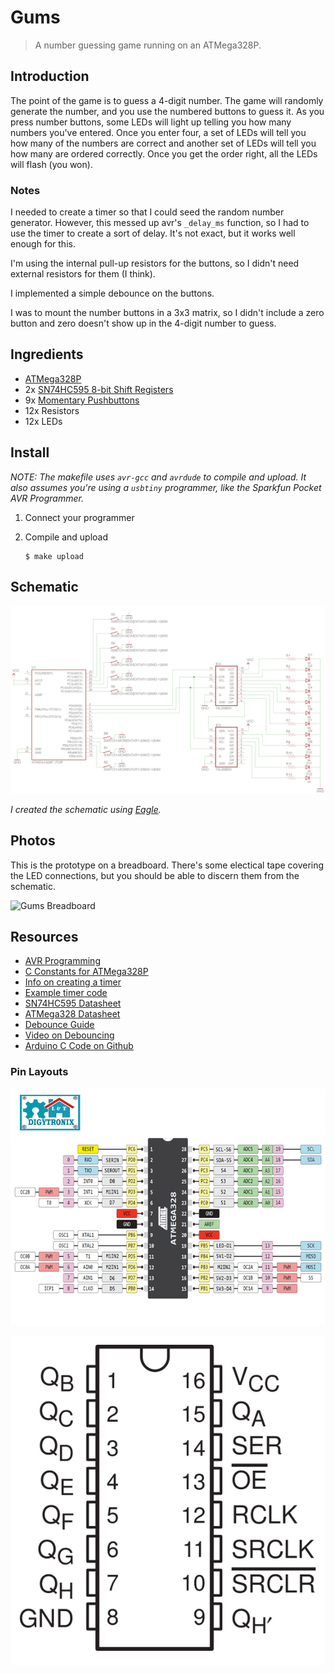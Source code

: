 # Gums

> A number guessing game running on an ATMega328P.

## Introduction

The point of the game is to guess a 4-digit number.  The game will randomly generate the number, and you use the numbered buttons to guess it.  As you press number buttons, some LEDs will light up telling you how many numbers you've entered.  Once you enter four, a set of LEDs will tell you how many of the numbers are correct and another set of LEDs will tell you how many are ordered correctly.  Once you get the order right, all the LEDs will flash (you won).

### Notes

I needed to create a timer so that I could seed the random number generator.  However, this messed up avr's `_delay_ms` function, so I had to use the timer to create a sort of delay.  It's not exact, but it works well enough for this.

I'm using the internal pull-up resistors for the buttons, so I didn't need external resistors for them (I think).

I implemented a simple debounce on the buttons.

I was to mount the number buttons in a 3x3 matrix, so I didn't include a zero button and zero doesn't show up in the 4-digit number to guess.

## Ingredients

* [ATMega328P](https://www.sparkfun.com/products/9061)
* 2x [SN74HC595 8-bit Shift Registers](https://www.sparkfun.com/products/13699)
* 9x [Momentary Pushbuttons](https://www.sparkfun.com/products/9190)
* 12x Resistors
* 12x LEDs

## Install

_NOTE: The makefile uses `avr-gcc` and `avrdude` to compile and upload. It also assumes you're using a `usbtiny` programmer, like the Sparkfun Pocket AVR Programmer._

1.  Connect your programmer

1.  Compile and upload

    ```
    $ make upload
    ```

## Schematic

![Schematic](assets/gums-schematic.png)

_I created the schematic using [Eagle](https://cadsoft.io/)._

## Photos

This is the prototype on a breadboard.  There's some electical tape covering the LED connections, but you should be able to discern them from the schematic.

![Gums Breadboard](assets/gums-breadboard.png)

## Resources

* [AVR Programming](https://github.com/cullylarson/avr-programming)
* [C Constants for ATMega328P](https://github.com/vancegroup-mirrors/avr-libc/blob/master/avr-libc/include/avr/iom328p.h)
* [Info on creating a timer](http://electronics.stackexchange.com/questions/22584/arduino-better-microsecond-resolution-than-micros)
* [Example timer code](http://arduinomega.blogspot.com/2011/05/timer2-and-overflow-interrupt-lets-get.html)
* [SN74HC595 Datasheet](http://www.ti.com/lit/ds/symlink/sn74hc595.pdf)
* [ATMega328 Datasheet](http://www.sparkfun.com/datasheets/Components/SMD/ATMega328.pdf)
* [Debounce Guide](assets/debounce-guide.pdf)
* [Video on Debouncing](https://www.youtube.com/watch?v=RzVc3o0iedM)
* [Arduino C Code on Github](https://github.com/arduino/Arduino/tree/master/hardware/arduino/avr/cores/arduino)

### Pin Layouts

![ATMega328 Colorful Pin Layout](assets/atmega328-colorful.jpg)

![SN74HC595 Shift Register Pin Layout](assets/574px-SN74HC595-pinout.png)
